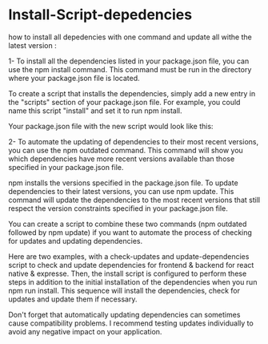 # Install-Script-depedencies
how to install all depedencies with one command and update all withe the latest version :

1- To install all the dependencies listed in your package.json file, you can use the npm install command. This command must be run in the directory where your package.json file is located.

To create a script that installs the dependencies, simply add a new entry in the "scripts" section of your package.json file. For example, you could name this script "install" and set it to run npm install.

Your package.json file with the new script would look like this:

2- To automate the updating of dependencies to their most recent versions, you can use the npm outdated command. This command will show you which dependencies have more recent versions available than those specified in your package.json file.

 npm installs the versions specified in the package.json file. To update dependencies to their latest versions, you can use npm update. This command will update the dependencies to the most recent versions that still respect the version constraints specified in your package.json file.

You can create a script to combine these two commands (npm outdated followed by npm update) if you want to automate the process of checking for updates and updating dependencies.

Here are two examples, with a check-updates and update-dependencies script to check and update dependencies for frontend & backend for react native & expresse. Then, the install script is configured to perform these steps in addition to the initial installation of the dependencies when you run npm run install. This sequence will install the dependencies, check for updates and update them if necessary.

Don't forget that automatically updating dependencies can sometimes cause compatibility problems. I recommend testing updates individually to avoid any negative impact on your application.
